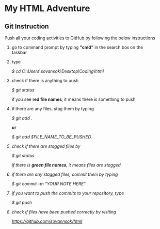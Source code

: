
# My HTML Adventure

Git Instruction
---------------

Push all your coding activities to GitHub by following the below instructions

1. go to command prompt by typing <b>"cmd"</b> in the search box on the taskbar

2. type
	
	<i>$ cd C:\Users\sovansok\Desktop\Coding\html</i>

3. check if there is anything to push
	
	<i>$ git status</i>

	if you see <b>red file names</b>, it means there is something to push

4. if there are any files, stag them by typing
	
	<i>$ git add .</i>
	
	<b>or</b>

	<i>$ git add $FILE_NAME_TO_BE_PUSHED
	
5. check if there are stagged files by

	<i>$ git status</i>
	
	if there is <b>green file names</b>, it means files are stagged

6. if there are any stagged files, commit them by typing
	
	<i>$ git commit -m "YOUR NOTE HERE"</i>

7. if you want to push the commits to your repository, type
	
	<i>$ git push</i>

8. check if files have been pushed correctly by visiting

	<i>https://github.com/sovannsok/html</i>
